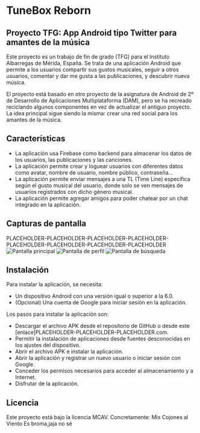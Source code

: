 # TuneBox Reborn
## Proyecto TFG: App Android tipo Twitter para amantes de la música

Este proyecto es un trabajo de fin de grado (TFG) para el Instituto Albarregas de Mérida, España. Se trata de una aplicación Android que permite a los usuarios compartir sus gustos musicales, seguir a otros usuarios, comentar y dar me gusta a las publicaciones, y descubrir nueva música.

El proyecto está basado en otro proyecto de la asignatura de Android de 2º de Desarrollo de Aplicaciones Multiplataforma (DAM), pero se ha recreado reciclando algunos componentes en vez de actualizar el antiguo proyecto. La idea principal sigue siendo la misma: crear una red social para los amantes de la música.

## Características
- La aplicación usa Firebase como backend para almacenar los datos de los usuarios, las publicaciones y las canciones.
- La aplicación permite crear y loguear usuarios con diferentes datos como avatar, nombre de usuario, nombre público, contraseña...
- La aplicación permite enviar mensajes a una TL (Time Line) específica según el gusto musical del usuario, donde solo se ven mensajes de usuarios registrados con dicho género musical.
- La aplicación permite agregar amigos para poder chatear por un chat integrado en la aplicación.

## Capturas de pantalla

PLACEHOLDER-PLACEHOLDER-PLACEHOLDER-PLACEHOLDER-PLACEHOLDER-PLACEHOLDER-PLACEHOLDER-PLACEHOLDER
![Pantalla principal](screenshot1.png)
![Pantalla de perfil](screenshot2.png)
![Pantalla de búsqueda](screenshot3.png)

## Instalación

Para instalar la aplicación, se necesita:

- Un dispositivo Android con una versión igual o superior a la 6.0.
- (Opcional) Una cuenta de Google para iniciar sesión en la aplicación.

Los pasos para instalar la aplicación son:

- Descargar el archivo APK desde el repositorio de GitHub o desde este [enlace]PLACEHOLDER-PLACEHOLDER-PLACEHOLDER.com.
- Permitir la instalación de aplicaciones desde fuentes desconocidas en los ajustes del dispositivo.
- Abrir el archivo APK e instalar la aplicación.
- Abrir la aplicación y registrar un nuevo usuario o iniciar sesión con Google.
- Conceder los permisos necesarios para acceder al almacenamiento y a Internet.
- Disfrutar de la aplicación.

## Licencia

Este proyecto está bajo la licencia MCAV.
Concretamente:
Mis
Cojones
al
Viento
Es broma,jaja no sé
